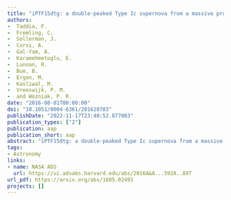 ```yaml
---
title: "iPTF15dtg: a double-peaked Type Ic supernova from a massive progenitor"
authors:
-  Taddia, F.
-  Fremling, C.
-  Sollerman, J.
-  Corsi, A.
-  Gal-Yam, A.
-  Karamehmetoglu, E.
-  Lunnan, R.
-  Bue, B.
-  Ergon, M.
-  Kasliwal, M.
-  Vreeswijk, P. M.
-  and Wozniak, P. R.
date: "2016-08-01T00:00:00"
doi: "10.1051/0004-6361/201628703"
publishDate: "2022-11-17T23:40:52.877083"
publication_types: ["2"]
publication: aap
publication_short: aap
abstract: "iPTF15dtg: a double-peaked Type Ic supernova from a massive progenitor"
tags:
- Astronomy
links:
- name: NASA ADS
  url: https://ui.adsabs.harvard.edu/abs/2016A&A...592A..89T
url_pdf: https://arxiv.org/abs/1605.02491
projects: []
---
```

